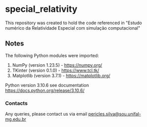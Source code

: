 # special_relativity

This repository was created to hold the code referenced in "Estudo numérico da Relatividade Especial com simulação
computacional"

## Notes

The following Python modules were imported:

1. NumPy (version 1.23.5) - https://numpy.org/
2. TKinter (version 0.1.0) - https://www.tcl.tk/
3. Matplotlib (version 3.7.1) - https://matplotlib.org/

Python version 3.10.6 see documentation https://docs.python.org/release/3.10.6/

### Contacts

Any queries, please contact us via email pericles.silva@sou.unifal-mg.edu.br
